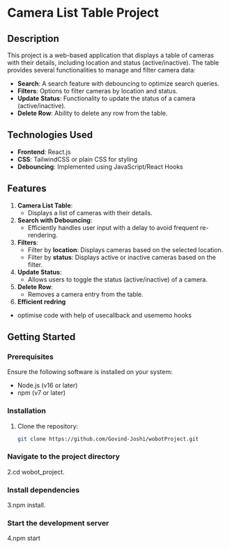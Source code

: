 # Camera List Table Project

## Description
This project is a web-based application that displays a table of cameras with their details, including location and status (active/inactive). The table provides several functionalities to manage and filter camera data:

- **Search**: A search feature with debouncing to optimize search queries.
- **Filters**: Options to filter cameras by location and status.
- **Update Status**: Functionality to update the status of a camera (active/inactive).
- **Delete Row**: Ability to delete any row from the table.

## Technologies Used
- **Frontend**: React.js
- **CSS**: TailwindCSS or plain CSS for styling
- **Debouncing**: Implemented using JavaScript/React Hooks

## Features
1. **Camera List Table**:
   - Displays a list of cameras with their details.
2. **Search with Debouncing**:
   - Efficiently handles user input with a delay to avoid frequent re-rendering.
3. **Filters**:
   - Filter by **location**: Displays cameras based on the selected location.
   - Filter by **status**: Displays active or inactive cameras based on the filter.
4. **Update Status**:
   - Allows users to toggle the status (active/inactive) of a camera.
5. **Delete Row**:
   - Removes a camera entry from the table.
6. **Efficient redring**
- optimise code with help of usecallback and usememo hooks

## Getting Started

### Prerequisites
Ensure the following software is installed on your system:
- Node.js (v16 or later)
- npm (v7 or later)

### Installation
1. Clone the repository:
   ```bash
   git clone https://github.com/Govind-Joshi/wobotProject.git

### Navigate to the project directory
2.cd wobot_project.

### Install dependencies
3.npm install.

### Start the development server

4.npm start